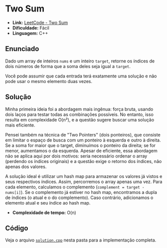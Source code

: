 # Two Sum

- **Link:** [LeetCode - Two Sum](https://leetcode.com/problems/two-sum/)
- **Dificuldade:** Fácil
- **Linguagem:** C++

## Enunciado

Dado um array de inteiros `nums` e um inteiro `target`, retorne os índices de dois números de forma que a soma deles seja igual a `target`.

Você pode assumir que cada entrada terá exatamente uma solução e não pode usar o mesmo elemento duas vezes.

## Solução

Minha primeira ideia foi a abordagem mais ingênua: força bruta, usando dois laços para testar todas as combinações possíveis. No entanto, isso resulta em complexidade O(n²), e a questão sugere buscar uma solução mais eficiente.

Pensei também na técnica de "Two Pointers" (dois ponteiros), que consiste em limitar o espaço de busca com um ponteiro à esquerda e outro à direita. Se a soma for maior que o target, diminuímos o ponteiro da direita; se for menor, aumentamos o da esquerda. Apesar de eficiente, essa abordagem não se aplica aqui por dois motivos: seria necessário ordenar o array (perdendo os índices originais) e a questão exige o retorno dos índices, não apenas dos valores.

A solução ideal é utilizar um hash map para armazenar os valores já vistos e seus respectivos índices. Assim, percorremos o array apenas uma vez. Para cada elemento, calculamos o complemento (`complement = target - nums[i]`). Se o complemento já estiver no hash map, encontramos a dupla de índices (o atual e o do complemento). Caso contrário, adicionamos o elemento atual e seu índice ao hash map.

- **Complexidade de tempo:** O(n)

## Código

Veja o arquivo [`solution.cpp`](./solution.cpp) nesta pasta para a implementação completa.